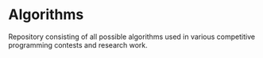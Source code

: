 # Algorithms
Repository consisting of all possible algorithms used in various competitive programming contests and research work.
